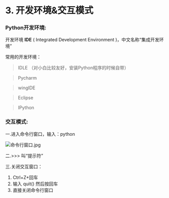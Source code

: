 # 3. 开发环境&交互模式

### Python开发环境:

开发环境 **IDE** ( Integrated Development Environment )，中文名称“集成开发环境”

常用的开发环境：

> IDLE （对小白比较友好，安装Python程序的时候自带）
> 

> Pycharm
> 

> wingIDE
> 

> Eclipse
> 

> IPython
> 

### 交互模式:

一.进入命令行窗口，输入：python

![命令行窗口.jpg](3%20%E5%BC%80%E5%8F%91%E7%8E%AF%E5%A2%83&%E4%BA%A4%E4%BA%92%E6%A8%A1%E5%BC%8F%20860f9e7d438449d6a263e2c3746cfe1a/%E5%91%BD%E4%BB%A4%E8%A1%8C%E7%AA%97%E5%8F%A3.jpg)

二.>>> 叫“提示符”

三.关闭交互窗口：

1. Ctrl+Z+回车
2. 输入 quit() 然后按回车 
3. 直接关闭命令行窗口